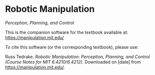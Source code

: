 <!-- Remember, this produces the front page on github, dockerhub, and pypi. -->

# Robotic Manipulation

*Perception, Planning, and Control*

This is the companion software for the textbook available at:
https://manipulation.mit.edu/

To cite this software (or the corresponding textbook), please use:

Russ Tedrake. _Robotic Manipulation: Perception, Planning, and Control (Course
Notes for MIT 6.4210/6.4212)._ Downloaded on [date] from <https://manipulation.mit.edu/>.
